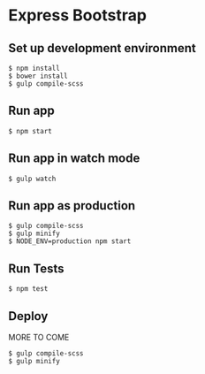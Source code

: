 Express Bootstrap
=================


## Set up development environment
```
$ npm install
$ bower install
$ gulp compile-scss
```

## Run app
```
$ npm start
```

## Run app in watch mode
```
$ gulp watch
```

## Run app as production
```
$ gulp compile-scss
$ gulp minify
$ NODE_ENV=production npm start
```

## Run Tests
```
$ npm test
```

## Deploy

MORE TO COME
```
$ gulp compile-scss
$ gulp minify
```
